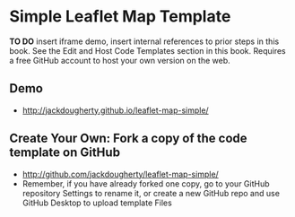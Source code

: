 # Simple Leaflet Map Template

**TO DO** insert iframe demo, insert internal references to prior steps in this book. See the Edit and Host Code Templates section in this book. Requires a free GitHub account to host your own version on the web.

## Demo
- http://jackdougherty.github.io/leaflet-map-simple/

## Create Your Own: Fork a copy of the code template on GitHub
- http://github.com/jackdougherty/leaflet-map-simple/
- Remember, if you have already forked one copy, go to your GitHub repository Settings to rename it, or create a new GitHub repo and use GitHub Desktop to upload template Files

